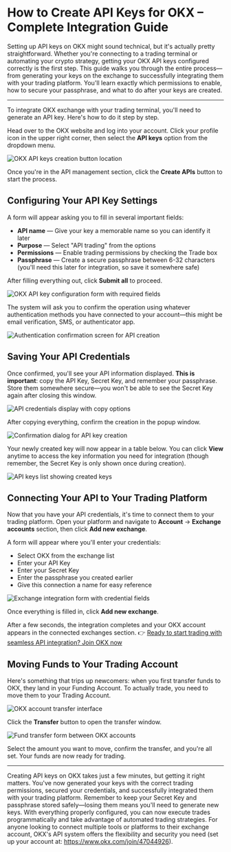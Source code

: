 # How to Create API Keys for OKX – Complete Integration Guide

Setting up API keys on OKX might sound technical, but it's actually pretty straightforward. Whether you're connecting to a trading terminal or automating your crypto strategy, getting your OKX API keys configured correctly is the first step. This guide walks you through the entire process—from generating your keys on the exchange to successfully integrating them with your trading platform. You'll learn exactly which permissions to enable, how to secure your passphrase, and what to do after your keys are created.

---



To integrate OKX exchange with your trading terminal, you'll need to generate an API key. Here's how to do it step by step.

Head over to the OKX website and log into your account. Click your profile icon in the upper right corner, then select the **API keys** option from the dropdown menu.

![OKX API keys creation button location](image/0830038697550.webp)

Once you're in the API management section, click the **Create APIs** button to start the process.

## Configuring Your API Key Settings

A form will appear asking you to fill in several important fields:

- **API name** — Give your key a memorable name so you can identify it later
- **Purpose** — Select "API trading" from the options
- **Permissions** — Enable trading permissions by checking the Trade box
- **Passphrase** — Create a secure passphrase between 6-32 characters (you'll need this later for integration, so save it somewhere safe)

After filling everything out, click **Submit all** to proceed.

![OKX API key configuration form with required fields](image/552655153611.webp)

The system will ask you to confirm the operation using whatever authentication methods you have connected to your account—this might be email verification, SMS, or authenticator app.

![Authentication confirmation screen for API creation](image/206251768607.webp)

## Saving Your API Credentials

Once confirmed, you'll see your API information displayed. **This is important**: copy the API Key, Secret Key, and remember your passphrase. Store them somewhere secure—you won't be able to see the Secret Key again after closing this window.

![API credentials display with copy options](image/34403635.webp)

After copying everything, confirm the creation in the popup window.

![Confirmation dialog for API key creation](image/8895550042.webp)

Your newly created key will now appear in a table below. You can click **View** anytime to access the key information you need for integration (though remember, the Secret Key is only shown once during creation).

![API keys list showing created keys](image/8815070498069338.webp)

## Connecting Your API to Your Trading Platform

Now that you have your API credentials, it's time to connect them to your trading platform. Open your platform and navigate to **Account** → **Exchange accounts** section, then click **Add new exchange**.



A form will appear where you'll enter your credentials:

- Select OKX from the exchange list
- Enter your API Key
- Enter your Secret Key  
- Enter the passphrase you created earlier
- Give this connection a name for easy reference

![Exchange integration form with credential fields](image/696724487833.webp)

Once everything is filled in, click **Add new exchange**. 

After a few seconds, the integration completes and your OKX account appears in the connected exchanges section. 👉 [Ready to start trading with seamless API integration? Join OKX now](https://www.okx.com/join/47044926)



## Moving Funds to Your Trading Account

Here's something that trips up newcomers: when you first transfer funds to OKX, they land in your Funding Account. To actually trade, you need to move them to your Trading Account.

![OKX account transfer interface](image/11979450.webp)

Click the **Transfer** button to open the transfer window.

![Fund transfer form between OKX accounts](image/02222868940.webp)

Select the amount you want to move, confirm the transfer, and you're all set. Your funds are now ready for trading.

---

Creating API keys on OKX takes just a few minutes, but getting it right matters. You've now generated your keys with the correct trading permissions, secured your credentials, and successfully integrated them with your trading platform. Remember to keep your Secret Key and passphrase stored safely—losing them means you'll need to generate new keys. With everything properly configured, you can now execute trades programmatically and take advantage of automated trading strategies. For anyone looking to connect multiple tools or platforms to their exchange account, OKX's API system offers the flexibility and security you need (set up your account at: https://www.okx.com/join/47044926).
